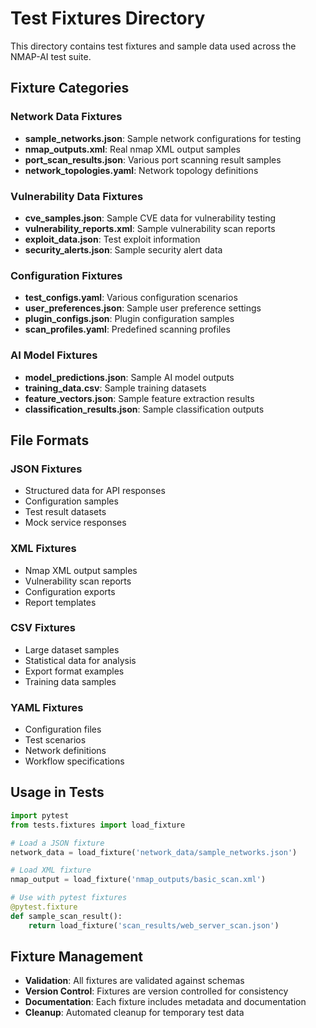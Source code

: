 # Test Fixtures Directory

This directory contains test fixtures and sample data used across the NMAP-AI test suite.

## Fixture Categories

### Network Data Fixtures
- **sample_networks.json**: Sample network configurations for testing
- **nmap_outputs.xml**: Real nmap XML output samples
- **port_scan_results.json**: Various port scanning result samples
- **network_topologies.yaml**: Network topology definitions

### Vulnerability Data Fixtures
- **cve_samples.json**: Sample CVE data for vulnerability testing
- **vulnerability_reports.xml**: Sample vulnerability scan reports
- **exploit_data.json**: Test exploit information
- **security_alerts.json**: Sample security alert data

### Configuration Fixtures
- **test_configs.yaml**: Various configuration scenarios
- **user_preferences.json**: Sample user preference settings
- **plugin_configs.json**: Plugin configuration samples
- **scan_profiles.yaml**: Predefined scanning profiles

### AI Model Fixtures
- **model_predictions.json**: Sample AI model outputs
- **training_data.csv**: Sample training datasets
- **feature_vectors.json**: Sample feature extraction results
- **classification_results.json**: Sample classification outputs

## File Formats

### JSON Fixtures
- Structured data for API responses
- Configuration samples
- Test result datasets
- Mock service responses

### XML Fixtures
- Nmap XML output samples
- Vulnerability scan reports
- Configuration exports
- Report templates

### CSV Fixtures
- Large dataset samples
- Statistical data for analysis
- Export format examples
- Training data samples

### YAML Fixtures
- Configuration files
- Test scenarios
- Network definitions
- Workflow specifications

## Usage in Tests

```python
import pytest
from tests.fixtures import load_fixture

# Load a JSON fixture
network_data = load_fixture('network_data/sample_networks.json')

# Load XML fixture
nmap_output = load_fixture('nmap_outputs/basic_scan.xml')

# Use with pytest fixtures
@pytest.fixture
def sample_scan_result():
    return load_fixture('scan_results/web_server_scan.json')
```

## Fixture Management

- **Validation**: All fixtures are validated against schemas
- **Version Control**: Fixtures are version controlled for consistency
- **Documentation**: Each fixture includes metadata and documentation
- **Cleanup**: Automated cleanup for temporary test data
